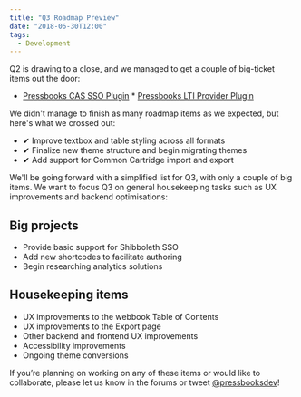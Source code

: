 ```yaml
---
title: "Q3 Roadmap Preview"
date: "2018-06-30T12:00"
tags:
  - Development
---
```


Q2 is drawing to a close, and we managed to get a couple of big-ticket items out the door:

- [Pressbooks CAS SSO Plugin](https://github.com/pressbooks/pressbooks-cas-sso) \*
  [Pressbooks LTI Provider Plugin](https://github.com/pressbooks/pressbooks-lti-provider)

We didn't manage to finish as many roadmap items as we expected, but here's what we
crossed out:

- ✔ Improve textbox and table styling across all formats
- ✔ Finalize new
  theme structure and begin migrating themes
- ✔ Add support for Common Cartridge import
  and export

We'll be going forward with a simplified list for Q3, with only a couple of big items. We
want to focus Q3 on general housekeeping tasks such as UX improvements and backend
optimisations:

## Big projects

- Provide basic support for Shibboleth SSO
- Add new shortcodes to facilitate
  authoring
- Begin researching analytics solutions

## Housekeeping items

- UX improvements to the webbook Table of Contents
- UX improvements to the Export
  page
- Other backend and frontend UX improvements
- Accessibility improvements
- Ongoing theme conversions

If you’re planning on working on any of these items or would like to collaborate, please
let us know in the forums or tweet [@pressbooksdev](https://twitter.com/pressbooksdev)!
